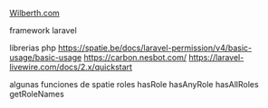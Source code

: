 
<a href="https://wilberth.com">Wilberth.com</a>

framework
    laravel

librerias php 
    https://spatie.be/docs/laravel-permission/v4/basic-usage/basic-usage
    https://carbon.nesbot.com/
    https://laravel-livewire.com/docs/2.x/quickstart


algunas funciones de spatie
    roles
    hasRole
    hasAnyRole
    hasAllRoles
    getRoleNames


